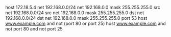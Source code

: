 host 172.18.5.4
net 192.168.0.0/24
net 192.168.0.0 mask 255.255.255.0
src net 192.168.0.0/24
src net 192.168.0.0 mask 255.255.255.0
dst net 192.168.0.0/24
dst net 192.168.0.0 mask 255.255.255.0
port 53
host www.example.com and not (port 80 or port 25)
host www.example.com and not port 80 and not port 25
